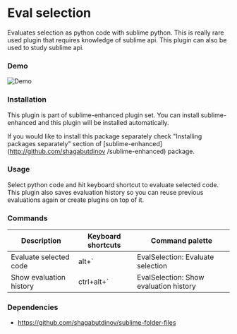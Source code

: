 # Eval selection

Evaluates selection as python code with sublime python. This is really rare used
plugin that requires knowledge of sublime api. This plugin can also be used to
study sublime api.


### Demo

![Demo](https://raw.github.com/shagabutdinov/sublime-eval-selection/master/demo/demo.gif "Demo")


### Installation

This plugin is part of sublime-enhanced plugin set. You can install
sublime-enhanced and this plugin will be installed automatically.

If you would like to install this package separately check "Installing packages
separately" section of [sublime-enhanced](http://github.com/shagabutdinov
/sublime-enhanced) package.


### Usage

Select python code and hit keyboard shortcut to evaluate selected code. This
plugin also saves evaluation history so you can reuse previous evaluations again
or create plugins on top of it.


### Commands

| Description             | Keyboard shortcuts | Command palette                        |
|-------------------------|--------------------|----------------------------------------|
| Evaluate selected code  | alt+`              | EvalSelection: Evaluate selection      |
| Show evaluation history | ctrl+alt+`         | EvalSelection: Show evaluation history |


### Dependencies

- https://github.com/shagabutdinov/sublime-folder-files